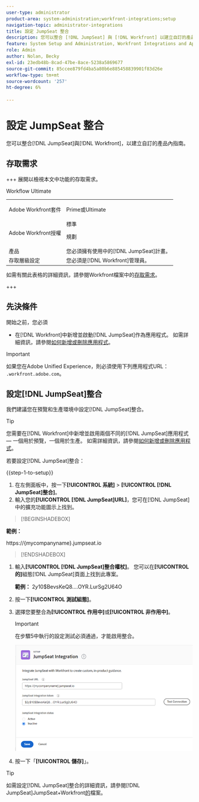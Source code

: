 ```yaml
---
user-type: administrator
product-area: system-administration;workfront-integrations;setup
navigation-topic: administrator-integrations
title: 設定 JumpSeat 整合
description: 您可以整合 [!DNL JumpSeat] 與 [!DNL Workfront] 以建立自訂的產品內指南。
feature: System Setup and Administration, Workfront Integrations and Apps
role: Admin
author: Nolan, Becky
exl-id: 23edb48b-8cad-47be-8ace-5238a5869677
source-git-commit: 85ccee879fd4ba5a80b6e885458839901f83d26e
workflow-type: tm+mt
source-wordcount: '257'
ht-degree: 6%

---
```


# 設定 JumpSeat 整合

您可以整合[!DNL JumpSeat]與[!DNL Workfront]，以建立自訂的產品內指南。

## 存取需求

+++ 展開以檢視本文中功能的存取需求。

<table>
  <tr>
   <td>Adobe Workfront套件
   </td>
    <p>Workflow Ultimate</p>
   <td> <p>Prime或Ultimate</p>
   </td>
  </tr>
    <tr>
   <td>Adobe Workfront授權
   </td>
   <td>標準
   <p>規劃</p>
   </td>
  </tr>
  </tr>
  <tr>
   <td>產品
   </td>
   <td>您必須擁有使用中的[!DNL JumpSeat]計畫。
   </td>
  </tr>
   <tr>
   <td>存取層級設定
   </td>
   <td>您必須是[!DNL Workfront]管理員。
   </td>
  </tr>
</table>

如需有關此表格的詳細資訊，請參閱Workfront檔案中的[存取需求](/help/quicksilver/administration-and-setup/add-users/access-levels-and-object-permissions/access-level-requirements-in-documentation.md)。

+++

## 先決條件

開始之前，您必須

* 在[!DNL Workfront]中新增並啟動[!DNL JumpSeat]作為應用程式。 如需詳細資訊，請參閱[如何新增或刪除應用程式](https://support.jumpseat.io/article/how-to-add-an-application/)。

>[!IMPORTANT]
>
>如果您在Adobe Unified Experience，則必須使用下列應用程式URL： `.workfront.adobe.com`。



## 設定[!DNL JumpSeat]整合

我們建議您在預覽和生產環境中設定[!DNL JumpSeat]整合。

>[!TIP]
>
>您需要在[!DNL Workfront]中新增並啟用兩個不同的[!DNL JumpSeat]應用程式 — 一個用於預覽，一個用於生產。 如需詳細資訊，請參閱[如何新增或刪除應用程式](https://support.jumpseat.io/article/how-to-add-an-application/)。

若要設定[!DNL JumpSeat]整合：

{{step-1-to-setup}}

1. 在左側面板中，按一下&#x200B;**[!UICONTROL 系統]** > **[!UICONTROL [!DNL JumpSeat]整合]**。
1. 輸入您的&#x200B;**[!UICONTROL [!DNL JumpSeat]URL]**，您可在[!DNL JumpSeat]中的擴充功能圖示上找到。

>[!BEGINSHADEBOX]

**範例：**

https://{mycompanyname}.jumpseat.io

>>

>[!ENDSHADEBOX]

1. 輸入&#x200B;**[!UICONTROL [!DNL JumpSeat]整合權杖]**。 您可以在&#x200B;**[!UICONTROL 的]**&#x200B;組態[!DNL JumpSeat]頁面上找到此專案。

   **範例：** $2y$10$BevsKeQ8....OYR.LurSg2U64O

1. 按一下&#x200B;**[!UICONTROL 測試組態]**。
1. 選擇您要整合為&#x200B;**[!UICONTROL 作用中]**&#x200B;或&#x200B;**[!UICONTROL 非作用中]**。

   >[!IMPORTANT]
   >
   >在步驟5中執行的設定測試必須通過，才能啟用整合。

   ![JumpSeat整合頁面](assets/jumpseat-integration-page.png)

1. 按一下「**[!UICONTROL 儲存]**」。

>[!TIP]
>
>如需設定[!DNL JumpSeat]整合的詳細資訊，請參閱[!DNL JumpSeat]JumpSeat+Workfront[的](https://jumpseat.io/landing-page/jumpseat-workfront/)檔案。
